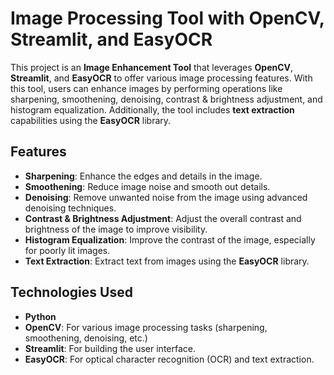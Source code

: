 # Image Processing Tool with OpenCV, Streamlit, and EasyOCR

This project is an **Image Enhancement Tool** that leverages **OpenCV**, **Streamlit**, and **EasyOCR** to offer various image processing features. With this tool, users can enhance images by performing operations like sharpening, smoothening, denoising, contrast & brightness adjustment, and histogram equalization. Additionally, the tool includes **text extraction** capabilities using the **EasyOCR** library.

## Features

- **Sharpening**: Enhance the edges and details in the image.
- **Smoothening**: Reduce image noise and smooth out details.
- **Denoising**: Remove unwanted noise from the image using advanced denoising techniques.
- **Contrast & Brightness Adjustment**: Adjust the overall contrast and brightness of the image to improve visibility.
- **Histogram Equalization**: Improve the contrast of the image, especially for poorly lit images.
- **Text Extraction**: Extract text from images using the **EasyOCR** library.

## Technologies Used

- **Python**
- **OpenCV**: For various image processing tasks (sharpening, smoothening, denoising, etc.)
- **Streamlit**: For building the user interface.
- **EasyOCR**: For optical character recognition (OCR) and text extraction.
